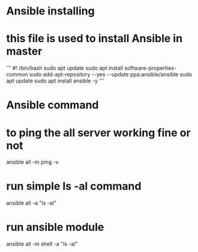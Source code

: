 # Ansible installing

# this file is used to install Ansible in master 

'''
#! /bin/bash
sudo apt update
sudo apt install software-properties-common
sudo add-apt-repository --yes --update ppa:ansible/ansible
sudo apt update
sudo apt install ansible -y
'''

# Ansible command

# to ping the all server working fine or not
ansible all -m ping -v

# run simple ls -al command
ansible all -a "ls -al"

# run ansible module 
ansible all -m shell -a "ls -al"
